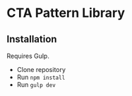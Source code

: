 # CTA Pattern Library

## Installation

Requires Gulp.

* Clone repository
* Run `npm install`
* Run `gulp dev`
